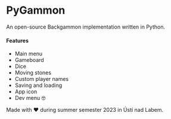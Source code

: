 PyGammon
========
An open-source Backgammon implementation written in Python.

#### Features
- Main menu
- Gameboard
- Dice
- Moving stones
- Custom player names
- Saving and loading
- App icon
- Dev menu 🤓


Made with ❤️ during summer semester 2023 in Ústí nad Labem.
